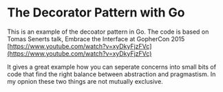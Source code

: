 # The Decorator Pattern with Go

This is an example of the decoator pattern in Go. The code is based on Tomas Senerts talk, Embrace the Interface at GopherCon 2015
[https://www.youtube.com/watch?v=xyDkyFjzFVc](https://www.youtube.com/watch?v=xyDkyFjzFVc)

It gives a great example how you can seperate concerns into small bits of code that find the right balance between abstraction and pragmastism.
In my opnion these two things are not mutually exclusive.

